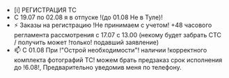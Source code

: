 -  [i] РЕГИСТРАЦИЯ ТС
-  C 19.07 по 02.08 я в отпуске !(до 01.08 Не в Туле)!
- ⚡ Заказы на регистрацию !Не принимаем с учетом! +48 часового регламента рассмотрения  с 17.07 с 13.00 (некому будет забрать СТС / получить может !только! подавший заявление)
- 📫 С 01.08 При !"Острой необходимости"! наличии !корректного комплекта фотографий ТС! можем брать предзаказ срок исполнения до !6.08!, Предварительно уведомив меня по телефону. 



<!---
Yusovs/Yusovs is a ✨ special ✨ repository because its `README.md` (this file) appears on your GitHub profile.
You can click the Preview link to take a look at your changes.
--->
